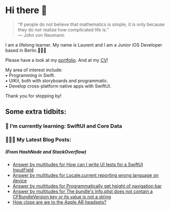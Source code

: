 # Hi there 👋

> “If people do not believe that mathematics is simple, it is only because they do not realize how complicated life is.”   
― John von Neumann

 
I am a lifelong learner. My name is Laurent and I am a Junior iOS Developer based in Berlin.👨🏻‍💻   

Please have a look at my [portfolio](https://github.com/multitudes/portfolio/blob/master/README.md). 
And at my [CV](https://multitudes.github.io/images/cv/cv-for-ios-nov2020.pdf)!

My area of interest include:  
• Programming in Swift.  
• UIKit, both with storyboards and programmatic.  
• Develop cross-platform native apps with SwiftUI.  

Thank you for stopping by!

## Some extra tidbits:

### 🌱 I’m currently learning: SwiftUI and Core Data


###  👨🏻‍💻 My Latest Blog Posts:
##### (From HashNode and StackOverflow)
<!-- BLOG-POST-LIST:START -->
- [Answer by multitudes for How can I write UI tests for a SwiftUI InputField](https://stackoverflow.com/questions/67619166/how-can-i-write-ui-tests-for-a-swiftui-inputfield/67623096#67623096)
- [Answer by multitudes for Locale.current reporting wrong language on device](https://stackoverflow.com/questions/48136456/locale-current-reporting-wrong-language-on-device/67590337#67590337)
- [Answer by multitudes for Programmatically get height of navigation bar](https://stackoverflow.com/questions/7312059/programmatically-get-height-of-navigation-bar/67368208#67368208)
- [Answer by multitudes for The bundle's Info.plist does not contain a CFBundleVersion key or its value is not a string](https://stackoverflow.com/questions/43111501/the-bundles-info-plist-does-not-contain-a-cfbundleversion-key-or-its-value-is-n/67356969#67356969)
- [How close are we to the Apple AR headsets?](https://laurentbrusa.hashnode.dev/how-close-are-we-to-the-apple-ar-headsets)
<!-- BLOG-POST-LIST:END -->

<!--

<script type="text/javascript" src="https://cdnjs.buymeacoffee.com/1.0.0/button.prod.min.js" data-name="bmc-button" data-slug="multitudes" data-color="#FFDD00" data-emoji=""  data-font="Cookie" data-text="Buy me a coffee" data-outline-color="#000000" data-font-color="#000000" data-coffee-color="#ffffff" ></script>

If you can't get enough of me I collected some more links [here](https://linktr.ee/LaurentBrusa)!
**multitudes/multitudes** is a ✨ _special_ ✨ repository because its `README.md` (this file) appears on your GitHub profile.

Here are some ideas to get you started:

- 🔭 I’m currently working on ...
- 🌱 I’m currently learning ...
- 👯 I’m looking to collaborate on ...
- 🤔 I’m looking for help with ...
- 💬 Ask me about ...
- 📫 How to reach me: ...
- 😄 Pronouns: ...
- ⚡ Fun fact: ...

<p align="center">
  <img src="" width="400"  title="Laurent on the bicycle">
</p>
-->
